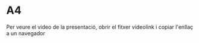 # A4
Per veure el video de la presentació, obrir el fitxer videolink i copiar l'enllaç a un navegador
